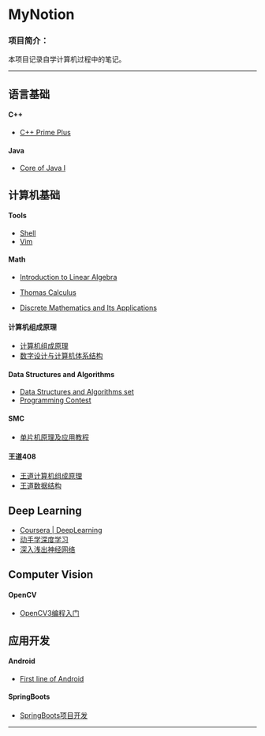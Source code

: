 # MyNotion
### 项目简介：
本项目记录自学计算机过程中的笔记。

---

## 语言基础

#### C++

* [C++ Prime Plus](./C++/C++%20Prime%20Plus/C++%20Prime%20Plus)

#### Java

* [Core of Java I](./Java/Java核心思想/Java核心思想)

## 计算机基础

#### Tools

* [Shell](./Linux/Tools/Shell)
* [Vim](./Linux/Tools/Vim)

#### Math 

* [Introduction to Linear Algebra](./Math/Introduction%20to%20Linear%20Algebra)
* [Thomas Calculus]()

* [Discrete Mathematics and Its Applications](./Discrete%20Mathematics/离散数学及其应用/离散数学及其应用)

#### 计算机组成原理

* [计算机组成原理](./计组/计算机组成原理/计算机组成原理)
* [数字设计与计算机体系结构](./计组/数字设计与计算机体系结构/数字设计与计算机结构体系)

#### Data Structures and Algorithms

* [Data Structures and Algorithms set](./Data%20Structures%20and%20Algorithms/Algorithm_set)
* [Programming Contest](./Data%20Structures%20and%20Algorithms/Contest)

#### SMC

* [单片机原理及应用教程](./SCM/单片机原理及应用教程/单片机原理及应用教程)

#### 王道408

* [王道计算机组成原理](./王道/计组)
* [王道数据结构](./王道/数据结构)

## Deep Learning

* [Coursera | DeepLearning](./DeepLearning/吴恩达深度学习/吴恩达深度学习)
* [动手学深度学习](./DeepLearning/动手学深度学习)
* [深入浅出神经网络](./DeepLearning/深入浅出图神经网络)

## Computer Vision

#### OpenCV

* [OpenCV3编程入门](./openCV/openCV编程入门/openCV3编程入门)

## 应用开发


#### Android

* [First line of Android](./Android/FIirstLineOfAndroid/第一行代码Android)

#### SpringBoots

* [SpringBoots项目开发]()

---


